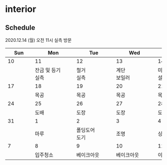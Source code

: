 # interior

## Schedule

2020.12.14 (월) 오전 11시 실측 방문

|   Sun   |     Mon     |     Tue     |     Wed     |     Thu     |     Fri     |   Sat   |
|-|-|-|-|-|-|-|
| 10 | 11 | 12 | 13 | 14 | 15 | 16 |
|  | 잔금 및 등기<br />실측 | 철거<br />실측 | 계단<br />보일러 | 미장<br />설비 | 방수<br />수평 몰탈 |  |
| 17 | 18 | 19 | 20 | 21 | 22 | 23 |
|  | 목공 | 목공 | 목공 | 목공 | 타일 |  |
| 24 | 25 | 26 | 27 | 28 | 29 | 30 |
|  | 도배 | 도장 | 도장 | 도장 | 도장 |  |
| 31 | 1 | 2 | 3 | 4 | 5 | 6 |
|  | 마루 | 폴딩도어<br />도기 | 조명 | 싱크대 | 에어컨 |  |
| 7 | 8 | 9 | 10 | 11 | 12 | 13 |
|  | 입주청소 | 베이크아웃 | 베이크아웃 | 이사 |  |  |
